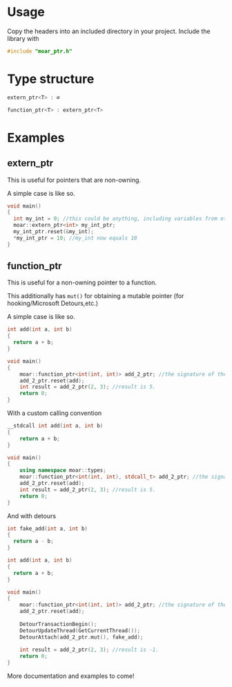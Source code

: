 # Usage
Copy the headers into an included directory in your project.
Include the library with 
```cpp
#include "moar_ptr.h"
```
# Type structure
```cpp
extern_ptr<T> : ∅

function_ptr<T> : extern_ptr<T>
```

# Examples

## extern_ptr
This is useful for pointers that are non-owning.

A simple case is like so.
```cpp
void main()
{
  int my_int = 0; //this could be anything, including variables from other modules.
  moar::extern_ptr<int> my_int_ptr;
  my_int_ptr.reset(&my_int);
  *my_int_ptr = 10; //my_int now equals 10
}
```

## function_ptr
This is useful for a non-owning pointer to a function.

This additionally has `mut()` for obtaining a mutable pointer (for hooking/Microsoft Detours,etc.)

A simple case is like so.
```cpp
int add(int a, int b)
{
  return a + b;
}

void main()
{
    moar::function_ptr<int(int, int)> add_2_ptr; //the signature of the function uses std::function style syntax.
    add_2_ptr.reset(add);
    int result = add_2_ptr(2, 3); //result is 5.
    return 0;
}
```

With a custom calling convention
```cpp
__stdcall int add(int a, int b)
{
    return a + b;
}

void main()
{
    using namespace moar::types;
    moar::function_ptr<int(int, int), stdcall_t> add_2_ptr; //the signature of the function uses std::function style syntax.
    add_2_ptr.reset(add);
    int result = add_2_ptr(2, 3); //result is 5.
    return 0;
}
```

And with detours
```cpp
int fake_add(int a, int b)
{
  return a - b;
}

int add(int a, int b)
{
  return a + b;
}

void main()
{
    moar::function_ptr<int(int, int)> add_2_ptr; //the signature of the function uses std::function style syntax.
    add_2_ptr.reset(add);
    
    DetourTransactionBegin();
    DetourUpdateThread(GetCurrentThread());
    DetourAttach(add_2_ptr.mut(), fake_add);
    
    int result = add_2_ptr(2, 3); //result is -1.
    return 0;
}
```

More documentation and examples to come!
